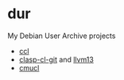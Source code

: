 # dur
My Debian User Archive projects

- [ccl](https://dur.hunterwittenborn.com/packages/ccl/)
- [clasp-cl-git](https://dur.hunterwittenborn.com/packages/clasp-cl-git/) and [llvm13](https://dur.hunterwittenborn.com/packages/llvm13/)
- [cmucl](https://dur.hunterwittenborn.com/packages/cmucl/)
